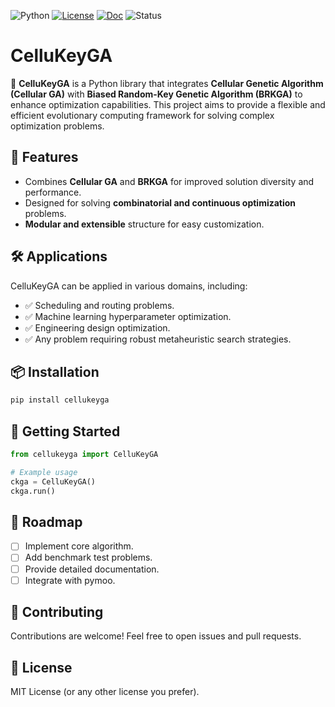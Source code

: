 ![Python](https://img.shields.io/badge/Python-3.8%2B-blue?style=flat-square&logo=python)
[![License](https://img.shields.io/github/license/SevgiAkten/pycellga)](https://github.com/SevgiAkten/CelluKeyGA/blob/main/LICENSE)
[![Doc](https://img.shields.io/badge/docs-dev-blue.svg)](https://sevgiakten.github.io/CelluKeyGA/)
![Status](https://img.shields.io/badge/Status-Development-orange?style=flat-square)


# CelluKeyGA

🚀 **CelluKeyGA** is a Python library that integrates **Cellular Genetic Algorithm (Cellular GA)** with **Biased Random-Key Genetic Algorithm (BRKGA)** to enhance optimization capabilities. This project aims to provide a flexible and efficient evolutionary computing framework for solving complex optimization problems.

## 🔹 Features
- Combines **Cellular GA** and **BRKGA** for improved solution diversity and performance.
- Designed for solving **combinatorial and continuous optimization** problems.
- **Modular and extensible** structure for easy customization.

## 🛠️ Applications
CelluKeyGA can be applied in various domains, including:
- ✅ Scheduling and routing problems.
- ✅ Machine learning hyperparameter optimization.
- ✅ Engineering design optimization.
- ✅ Any problem requiring robust metaheuristic search strategies.

## 📦 Installation
```bash
pip install cellukeyga 
```

## 🚀 Getting Started
```python
from cellukeyga import CelluKeyGA

# Example usage
ckga = CelluKeyGA()
ckga.run()
```

## 📂 Roadmap
- [ ] Implement core algorithm.
- [ ] Add benchmark test problems.
- [ ] Provide detailed documentation.
- [ ] Integrate with pymoo.

## 🤝 Contributing
Contributions are welcome! Feel free to open issues and pull requests.

## 📜 License
MIT License (or any other license you prefer).
